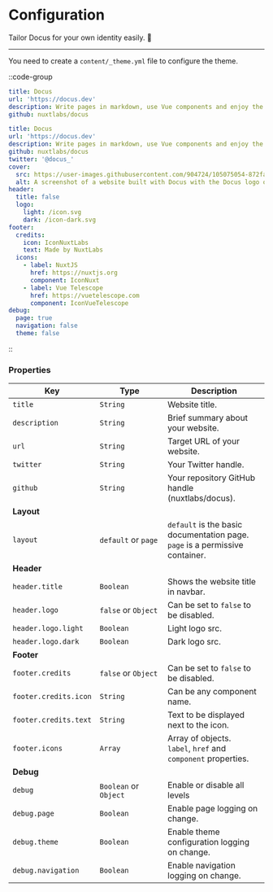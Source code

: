 # Configuration

Tailor Docus for your own identity easily. 🌈

---

You need to create a `content/_theme.yml` file to configure the theme.

::code-group

```yaml [Minimal _theme.yml]
title: Docus
url: 'https://docus.dev'
description: Write pages in markdown, use Vue components and enjoy the power of Nuxt with a blazing fast developer experience.
github: nuxtlabs/docus
```

```yaml [Complete _theme.yml]
title: Docus
url: 'https://docus.dev'
description: Write pages in markdown, use Vue components and enjoy the power of Nuxt with a blazing fast developer experience.
github: nuxtlabs/docus
twitter: '@docus_'
cover:
  src: https://user-images.githubusercontent.com/904724/105075054-872fac80-5a89-11eb-8aab-46dd254ad986.png
  alt: A screenshot of a website built with Docus with the Docus logo on top of it.
header:
  title: false
  logo:
    light: /icon.svg
    dark: /icon-dark.svg
footer:
  credits:
    icon: IconNuxtLabs
    text: Made by NuxtLabs
  icons:
    - label: NuxtJS
      href: https://nuxtjs.org
      component: IconNuxt
    - label: Vue Telescope
      href: https://vuetelescope.com
      component: IconVueTelescope
debug:
  page: true
  navigation: false
  theme: false
```

::

### Properties

| Key | Type | Description |
|---------|------|-------------|
| `title` | `String` | Website title. |
| `description` | `String` | Brief summary about your website. |
| `url` | `String` | Target URL of your website. |
| `twitter` | `String` | Your Twitter handle. |
| `github` | `String` | Your repository GitHub handle (nuxtlabs/docus). |
| **Layout** | | |
| `layout` | `default` or `page` | `default` is the basic documentation page.<br/> `page` is a permissive container. |
| **Header** | | |
| `header.title` | `Boolean` | Shows the website title in navbar. |
| `header.logo` | `false` or `Object` | Can be set to `false` to be disabled. |
| `header.logo.light` | `Boolean` | Light logo src. |
| `header.logo.dark` | `Boolean` | Dark logo src. |
| **Footer** | | |
| `footer.credits` | `false` or `Object` | Can be set to `false` to be disabled. |
| `footer.credits.icon` | `String` | Can be any component name. |
| `footer.credits.text` | `String` | Text to be displayed next to the icon. |
| `footer.icons` | `Array` | Array of objects.<br/>`label`, `href` and `component` properties. |
| **Debug** | | |
| `debug` | `Boolean` or `Object` | Enable or disable all levels |
| `debug.page` | `Boolean` | Enable page logging on change. |
| `debug.theme` | `Boolean` | Enable theme configuration logging on change. |
| `debug.navigation` | `Boolean` | Enable navigation logging on change. |
